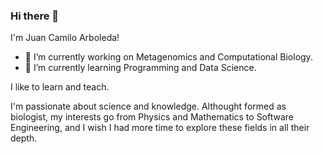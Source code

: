 ### Hi there 👋

I'm Juan Camilo Arboleda!
<!--
**Nesper94/Nesper94** is a ✨ _special_ ✨ repository because its `README.md` (this file) appears on your GitHub profile.

Here are some ideas to get you started:

- 🔭 I’m currently working on ...
- 🌱 I’m currently learning ...
- 👯 I’m looking to collaborate on ...
- 🤔 I’m looking for help with ...
- 💬 Ask me about ...
- 📫 How to reach me: ...
- 😄 Pronouns: ...
- ⚡ Fun fact: ...
-->

- 🔭 I’m currently working on Metagenomics and Computational Biology.
- 🌱 I’m currently learning Programming and Data Science.

I like to learn and teach.

I'm passionate about science and knowledge. Althought formed as biologist,
my interests go from Physics and Mathematics to Software Engineering, and
I wish I had more time to explore these fields in all their depth.
